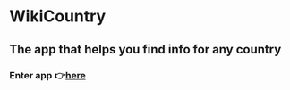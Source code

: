 # WikiCountry
## The app that helps you find info for any country
### Enter app :point_right:[here](https://stef-lev.github.io/wiki-country/)
